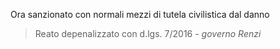 Ora sanzionato con normali mezzi di tutela civilistica dal danno
> Reato depenalizzato con d.lgs. 7/2016 - _governo Renzi_
